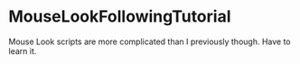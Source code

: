 MouseLookFollowingTutorial
==========================

Mouse Look scripts are more complicated than I previously though. Have to learn it.
